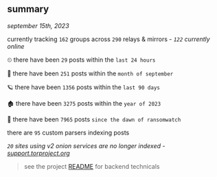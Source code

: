 
## summary
_september 15th, 2023_

currently tracking `162` groups across `290` relays & mirrors - _`122` currently online_

⏲ there have been `29` posts within the `last 24 hours`

🦈 there have been `251` posts within the `month of september`

🪐 there have been `1356` posts within the `last 90 days`

🏚 there have been `3275` posts within the `year of 2023`

🦕 there have been `7965` posts `since the dawn of ransomwatch`

there are `95` custom parsers indexing posts

_`20` sites using v2 onion services are no longer indexed - [support.torproject.org](https://support.torproject.org/onionservices/v2-deprecation/)_

> see the project [README](https://github.com/joshhighet/ransomwatch#ransomwatch--) for backend technicals
